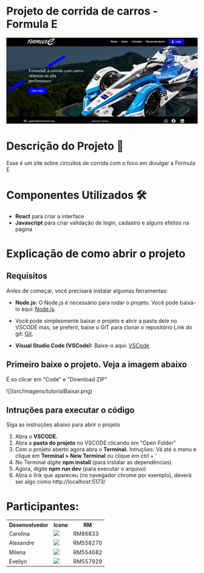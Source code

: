 <h1>Projeto de corrida de carros - Formula E</h1>
<p>

![](src/imagens/fotoHome.png)

<h1>Descrição do Projeto 📝</h1>

<p> Esse é um site sobre circuitos de corrida com o foco em divulgar a Formula E </h1>

<h1>Componentes Utilizados 🛠️</h1>
<ul>
<li><b>React</b> para criar a interface</li>
<li><b>Javascript</b> para criar validação de login, cadastro e alguns efeitos na página</li>
</ul>

<h1>Explicação de como abrir o projeto</h1>

<h2>Requisitos</h2>
<p>Antes de começar, você precisará instalar algumas ferramentas:</p>

<ul>
  <li><b>Node.js:</b> O Node.js é necessário para rodar o projeto. Você pode baixá-lo aqui: <a href="https://nodejs.org/">Node.js</a>.</li>
  
  <li><p>Você pode simplesmente baixar o projeto e abrir a pasta dele no VSCODE mas, se preferir, baixe o GIT para clonar o repositório Link do git: <a href="https://git-scm.com/">Git</a>.</p></li>
 
  <li><b>Visual Studio Code (VSCode):</b> Baixe-o aqui: <a href="https://code.visualstudio.com/">VSCode</a>.</li>
</ul>

<h2>Primeiro baixe o projeto. Veja a imagem abaixo</h2>
<p>É so clicar em "Code" e "Download ZIP"</p>
![](src/imagens/tutorialBaixar.png)

<h2>Intruções para executar o código</h2>
<p>Siga as instruções abaixo para abrir o projeto</p>
<ol>
  <li>Abra o <b>VSCODE.</b></li>
  <li>Abra a <b>pasta do projeto</b> no VSCODE clicando em "Open Folder"</li>
  <li>Com o projeto aberto agora abra o <b>Terminal.</b> Intruções: </b> Vá até o menu e clique em <b>Terminal > New Terminal</b> ou clique em ctrl + ' </li>
  <li>No Terminal digite <b>npm install</b> (para instalar as dependências)</li>
  <li>Agora, digite <b>npm run dev</b> (para executar o arquivo)</li>
  <li>Abra o link que apareceu (no navegador chrome por exemplo), deverá ser algo como http://localhost:5173/</li>

</ol>


# Participantes:

<table>
  
<tr>
<th>Desenvolvedor</th>
<th>Icone</th>
<th>RM</th>
</tr>


<tr>
<td>Carolina </td>
<td><a href="https://github.com/Linasferraz"><img src="https://avatars.githubusercontent.com/u/161864076?v=4" height="50" style="max-width: 100%;"></a></td>
<td>RM86833</td>
</tr>
  
<tr>
<td>Alexandre </td>
<td><a href="https://github.com/alefaria577"><img src="https://avatars.githubusercontent.com/u/132949575?v=4" height="50" style="max-width: 100%;"></a></td>
<td>RM558270</td>
 </tr>

 
<tr>
<td>Milena</td>
<td><a href="https://github.com/MilenaCodinhoto"><img src="https://avatars.githubusercontent.com/u/19381239?v=4" height="50" style="max-width: 100%;"></a></td>
<td>RM554682</td>
 </tr>

 
 <tr>
<td>Evellyn</td>
<td><a href="https://github.com/evojeda"><img src="https://avatars.githubusercontent.com/u/162588593?v=4" height="50" style="max-width: 100%;"></a></td>
<td>RM557929</td>
 </tr>
</table>
</p>
